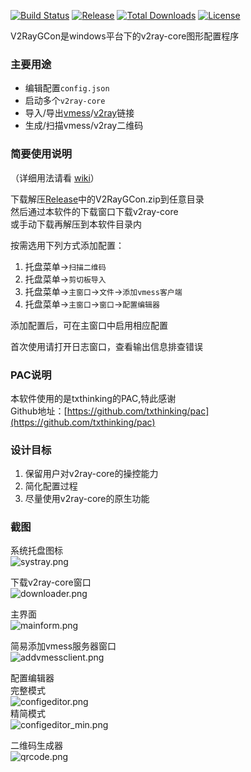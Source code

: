 [![Build Status][1]][2] [![Release][7]][8] [![Total Downloads][3]][4] [![License][5]][6]

[1]: https://dev.azure.com/wgu6ymoma/V2RayGCon/_apis/build/status/nobody3u.V2RayGCon "Build Status Badge"
[2]: https://dev.azure.com/wgu6ymoma/V2RayGCon/_build/latest?definitionId=3 "Azure Build Status"
[3]: https://img.shields.io/github/downloads/nobody3u/V2RayGCon/total.svg "Total Downloads Badge"
[4]: https://github.com/nobody3u/V2RayGCon/releases "Releases"
[5]: https://img.shields.io/github/license/nobody3u/V2RayGCon.svg "Licence Badge"
[6]: https://github.com/nobody3u/V2RayGCon/blob/master/LICENSE "Licence"
[7]: https://img.shields.io/github/release/nobody3u/V2RayGCon/all.svg "Release Badge"
[8]: https://github.com/nobody3u/V2RayGCon/releases "Releases"

V2RayGCon是windows平台下的v2ray-core图形配置程序  

### 主要用途  
* 编辑配置`config.json`  
* 启动多个`v2ray-core`  
* 导入/导出[vmess](https://github.com/2dust/v2rayN/wiki/%E5%88%86%E4%BA%AB%E9%93%BE%E6%8E%A5%E6%A0%BC%E5%BC%8F%E8%AF%B4%E6%98%8E(ver-2))/[v2ray](https://github.com/nobody3u/V2RayGCon/wiki/%E5%85%B3%E4%BA%8EV2RayGCon#v2ray%E9%93%BE%E6%8E%A5%E6%98%AF%E4%BB%80%E4%B9%88%E9%AC%BC)链接  
* 生成/扫描vmess/v2ray二维码  
  
### 简要使用说明  
  
（详细用法请看 [wiki](https://github.com/nobody3u/V2RayGCon/wiki)）  
  
下载解压[Release](https://github.com/nobody3u/V2RayGCon/releases)中的V2RayGCon.zip到任意目录  
然后通过本软件的下载窗口下载v2ray-core  
或手动下载再解压到本软件目录内    
  
按需选用下列方式添加配置：  
 1. 托盘菜单->`扫描二维码`  
 2. 托盘菜单->`剪切板导入`  
 3. 托盘菜单->`主窗口`->`文件`->`添加vmess客户端`  
 4. 托盘菜单->`主窗口`->`窗口`->`配置编辑器`  
    
添加配置后，可在主窗口中启用相应配置  
  
首次使用请打开日志窗口，查看输出信息排查错误  

### PAC说明
本软件使用的是txthinking的PAC,特此感谢  
Github地址：[https://github.com/txthinking/pac](https://github.com/txthinking/pac)  

### 设计目标
 1. 保留用户对v2ray-core的操控能力  
 2. 简化配置过程  
 3. 尽量使用v2ray-core的原生功能  
  
### 截图  
系统托盘图标  
![systray.png](https://raw.githubusercontent.com/nobody3u/V2RayGCon/master/screenshot/systray.png)  

下载v2ray-core窗口  
![downloader.png](https://raw.githubusercontent.com/nobody3u/V2RayGCon/master/screenshot/downloader.png)  
  
主界面  
![mainform.png](https://raw.githubusercontent.com/nobody3u/V2RayGCon/master/screenshot/mainform.png)  

简易添加vmess服务器窗口  
![addvmessclient.png](https://raw.githubusercontent.com/nobody3u/V2RayGCon/master/screenshot/addvmessclient.png)  
  
配置编辑器  
完整模式  
![configeditor.png](https://raw.githubusercontent.com/nobody3u/V2RayGCon/master/screenshot/configeditor.png)  
精简模式  
![configeditor_min.png](https://raw.githubusercontent.com/nobody3u/V2RayGCon/master/screenshot/configeditor_min.png)  
  
二维码生成器  
![qrcode.png](https://raw.githubusercontent.com/nobody3u/V2RayGCon/master/screenshot/qrcode.png)  

